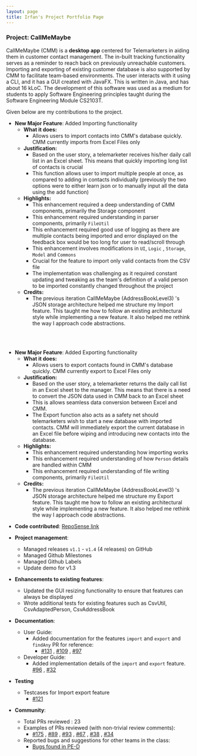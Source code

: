 ```yaml
---
layout: page
title: Irfan's Project Portfolio Page
---
```


### Project: CallMeMaybe

CallMeMaybe (CMM) is a **desktop app** centered for Telemarketers in aiding them in customer contact management.
The in-built tracking functionality serves as a reminder to reach back on previously unreachable customers.
Importing and exporting of existing customer database is also supported by CMM to facilitate team-based environments.
The user interacts with it using a CLI, and it has a GUI created with JavaFX. This is written in Java, and has about
16 kLoC. The development of this software was used as a medium for students to apply Software Engineering principles
taught during the Software Engineering Module CS2103T.

Given below are my contributions to the project.

* **New Major Feature**: Added Importing functionality
  * **What it does:**<br>
      * Allows users to import contacts into CMM's database quickly. CMM currently imports from Excel Files only
  * **Justification:**<br>
      * Based on the user story, a telemarketer receives his/her daily call list in an Excel sheet. This means that quickly
        importing long list of contacts is crucial
      * This  function allows user to import multiple people at once, as compared to adding in contacts individually
        (previously the two options were to either learn json or to manually input all the data using the add function)
  * **Highlights:** <br>
      * This enhancement required a deep understanding of CMM components, primarily the Storage component 
      * This enhancement required understanding in parser components, primarily `FileUtil`
      * This enhancement required good use of logging as there are multiple contacts being imported and error displayed
        on the feedback box would be too long for user to read/scroll through
      * This enhancement involves modifications in `UI`, `Logic` , `Storage`, `Model` and `Commons`
      * Crucial for the feature to import only valid contacts from the CSV file
      * The implementation was challenging as it required constant updating and tweaking as the team's definition of a 
        valid person to be imported constantly changed throughout the project
  * **Credits:**<br>
      * The previous iteration CallMeMaybe (AddressBookLevel3) 's JSON storage architecture helped me structure
        my Import feature. This taught me how to follow an existing architectural style while implementing a new
        feature. It also helped me rethink the way I approach code abstractions.
<br>
<br>

* **New Major Feature**: Added Exporting functionality
  * **What it does:** <br>
      * Allows users to export contacts found in CMM's database quickly. CMM currently export to Excel Files only
  * **Justification:** <br>
      * Based on the user story, a telemarketer returns the daily call list in an Excel sheet to the manager. This means
        that there is a need to convert the JSON data used in CMM back to an Excel sheet
      * This is allows seamless data conversion between Excel and CMM.
      * The Export function also acts as a safety net should telemarketers wish to start a new database with imported
        contacts. CMM will immediately export the current database in an Excel file before wiping and introducing new
        contacts into the database.
  * **Highlights:**<br>
      * This enhancement required understanding how importing works
      * This enhancement required understanding of how `Person` details are handled within CMM
      * This enhancement required understanding of file writing components, primarily `FileUtil`
  * **Credits:**<br>
      * The previous iteration CallMeMaybe (AddressBookLevel3) 's JSON storage architecture  helped me structure
        my Export feature. This taught me how to follow an existing architectural style while implementing a new 
        feature. It also helped me rethink the way I approach code abstractions.

<div style="page-break-after: always;"></div>

* **Code contributed**: [RepoSense link](https://nus-cs2103-ay2122s1.github.io/tp-dashboard/?search=&sort=groupTitle&sortWithin=title&since=2021-09-17&timeframe=commit&mergegroup=&groupSelect=groupByRepos&breakdown=false&tabOpen=true&tabType=authorship&zFR=false&tabAuthor=idgrr&tabRepo=AY2122S1-CS2103T-T13-4%2Ftp%5Bmaster%5D&authorshipIsMergeGroup=false&authorshipFileTypes=docs~functional-code~test-code&authorshipIsBinaryFileTypeChecked=false)


* **Project management**:
  * Managed releases `v1.1` - `v1.4` (4 releases) on GitHub
  * Managed Github Milestones
  * Managed Github Labels
  * Update demo for v1.3

* **Enhancements to existing features**:
  * Updated the GUI resizing functionality to ensure that features can always be displayed
  * Wrote additional tests for existing features such as CsvUtil, CsvAdaptedPerson, CsvAddressBook


* **Documentation**:
  * User Guide:
    * Added documentation for the features `import` and `export` and `findAny`
      PR for reference:<br> 
      * [#131](https://github.com/AY2122S1-CS2103T-T13-4/tp/pull/131/files)
        , [#109](https://github.com/AY2122S1-CS2103T-T13-4/tp/pull/109/files)
        , [#97](https://github.com/AY2122S1-CS2103T-T13-4/tp/pull/97/files) <br>
  * Developer Guide:
    * Added implementation details of the `import` and `export` feature.<br>
      [#96](https://github.com/AY2122S1-CS2103T-T13-4/tp/pull/96/files)
      , [#32](https://github.com/AY2122S1-CS2103T-T13-4/tp/pull/32/files) <br>

* **Testing**
  * Testcases for Import export feature
    * [#121](https://github.com/AY2122S1-CS2103T-T13-4/tp/pull/121)
  

* **Community**:
  * Total PRs reviewed : 23
  * Examples of PRs reviewed (with non-trivial review comments): <br>
    * [#175](https://github.com/AY2122S1-CS2103T-T13-4/tp/pull/175)
    , [#89](https://github.com/AY2122S1-CS2103T-T13-4/tp/pull/89)
    , [#93](https://github.com/AY2122S1-CS2103T-T13-4/tp/pull/93)
    , [#67](https://github.com/AY2122S1-CS2103T-T13-4/tp/pull/67)
    , [#38](https://github.com/AY2122S1-CS2103T-T13-4/tp/pull/38)
    , [#34](https://github.com/AY2122S1-CS2103T-T13-4/tp/pull/34)
  * Reported bugs and suggestions for other teams in the class:
    * [Bugs found in PE-D](https://github.com/idgrr/ped/issues)
    
